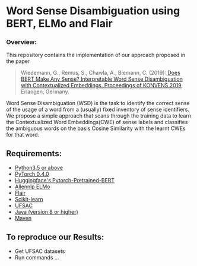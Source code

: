 # Word Sense Disambiguation using BERT, ELMo and Flair

### Overview:
This repository contains the implementation of our approach proposed in the paper

> Wiedemann, G., Remus, S., Chawla, A., Biemann, C. (2019): [Does BERT Make Any Sense? Interpretable Word Sense Disambiguation with Contextualized Embeddings. Proceedings of KONVENS 2019](https://www.inf.uni-hamburg.de/en/inst/ab/lt/publications/2019-wiedemannetal-bert-sense.pdf), Erlangen, Germany.


Word Sense Disambiguation (WSD) is the task to identify the correct sense of the usage of a word from a (usually) fixed inventory of sense identifiers.
We propose a simple approach that scans through the training data to learn the Contextualized Word Embeddings(CWE) of sense labels and classifies the ambiguous words on the basis Cosine Similarity with the learnt CWEs for that word.

## Requirements:
   * [Python3.5 or above](https://www.python.org/)
   * [PyTorch 0.4.0](https://pytorch.org/)
   * [Huggingface's Pytorch-Pretrained-BERT](https://github.com/huggingface/pytorch-pretrained-BERT)
   * [Allennlp ELMo](http://www.allennlp.org/)
   * [Flair](https://github.com/zalandoresearch/flair)
   * [Scikit-learn](https://scikit-learn.org/)
   * [UFSAC](https://github.com/getalp/UFSAC)
   * [Java (version 8 or higher)](https://java.com)
   * [Maven](https://maven.apache.org)
   

## To reproduce our Results:
   * Get UFSAC datasets
   * Run commands ...





